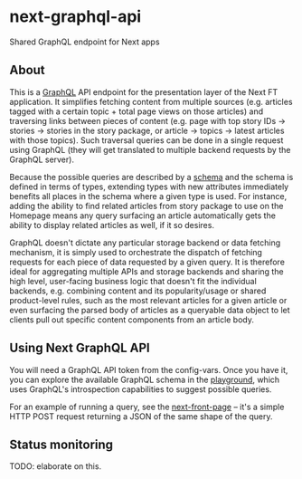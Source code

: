 # next-graphql-api
Shared GraphQL endpoint for Next apps

## About

This is a [GraphQL](http://facebook.github.io/graphql/) API endpoint
for the presentation layer of the Next FT application. It simplifies fetching content
from multiple sources (e.g. articles tagged with a certain topic + total page views on
those articles) and traversing links between pieces of content
(e.g. page with top story IDs -> stories -> stories in the story package,
or article -> topics -> latest articles with those topics). Such traversal queries
can be done in a single request using GraphQL (they will get translated to multiple
backend requests by the GraphQL server).

Because the possible queries are described by a [schema](/schema) and the schema is defined
in terms of types, extending types with new attributes immediately benefits all places
in the schema where a given type is used. For instance, adding the ability to find
related articles from story package to use on the Homepage means any query surfacing
an article automatically gets the ability to display related articles as well,
if it so desires.

GraphQL doesn't dictate any particular storage backend or data fetching mechanism,
it is simply used to orchestrate the dispatch of fetching requests for each piece of
data requested by a given query. It is therefore ideal for aggregating multiple APIs
and storage backends and sharing the high level, user-facing business logic that
doesn't fit the individual backends, e.g. combining content and its popularity/usage or
shared product-level rules, such as the most relevant articles for a given article or
even surfacing the parsed body of articles as a queryable data object to let clients
pull out specific content components from an article body.

## Using Next GraphQL API

You will need a GraphQL API token from the config-vars. Once you have it, you can
explore the available GraphQL schema in the <a href="/playground">playground</a>,
which uses GraphQL's introspection capabilities to suggest possible queries.

For an example of running a query, see the [next-front-page](http://github.com/Financial-Times/next-front-page)
– it's a simple HTTP POST request returning a JSON of the same shape of the query.

## Status monitoring

TODO: elaborate on this.

